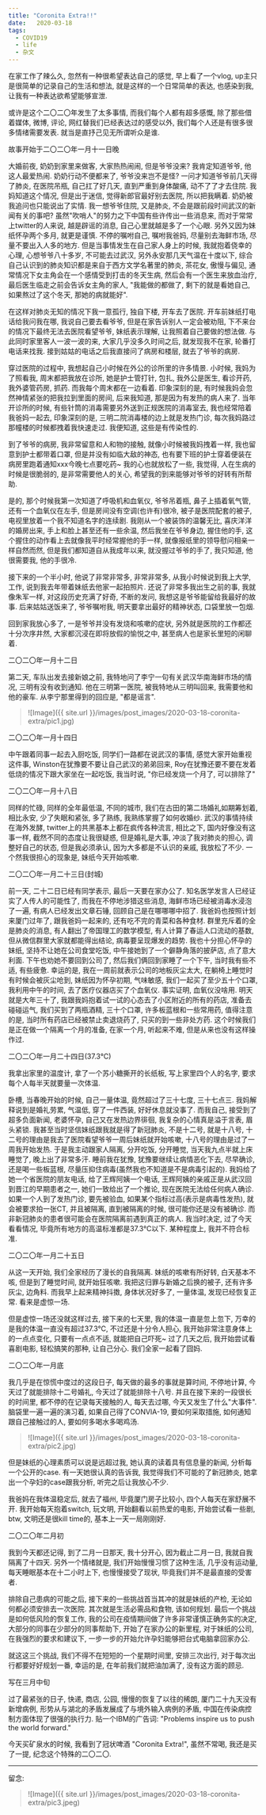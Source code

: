 ```yaml
---
title: "Coronita Extra!!"
date:   2020-03-18
tags:
  - COVID19
  - life
  - 杂文
---
```


在家工作了辣么久, 忽然有一种很希望表达自己的感觉, 早上看了一个vlog, up主只是很简单的记录自己的生活和想法, 就是这样的一个日常简单的表达, 也感染到我, 让我有一种表达欲希望能够宣泄.

或许是这个二〇二〇年发生了太多事情, 而我们每个人都有超多感慨, 除了那些借着媒体, 微博, 评论, 网红替我们已经表达过的感受以外, 我们每个人还是有很多很多情绪需要发表. 就当是直抒己见无所谓听众是谁.

故事开始于二〇二〇年一月十一日晚

大婚前夜, 奶奶到家里来做客, 大家热热闹闹, 但是爷爷没来? 我肯定知道爷爷, 他这人最爱热闹. 奶奶行动不便都来了, 爷爷没来岂不是怪? 一问才知道爷爷前几天得了肺炎, 在医院吊瓶, 自己扛了好几天, 直到严重到身体酸痛, 动不了了才去住院. 我妈知道这个情况, 但是出于迷信, 觉得新郎官最好别去医院, 所以把我瞒着. 奶奶被我追问也只能说出了实情. 我一想爷爷住院, 又是肺炎, 不会是跟前段时间武汉的新闻有关的事吧? 虽然"吹哨人"的努力之下中国有些许传出一些消息来, 而对于常常上twitter的人来说, 越是辟谣的消息, 自己心里就越是多了一个心眼. 另外又因为妹纸怀孕两个多月, 就更是谨慎. 不停的嘱咐自己, 嘱咐我爸妈, 尽量别去海鲜市场, 尽量不要出入人多的地方. 但是当事情发生在自己家人身上的时候, 我就抱着侥幸的心理, 心想爷爷八十多岁, 不可能去过武汉, 另外永安那几天气温在十度以下, 综合自己认识到的肺炎知识都是来自于西方文学名著里的肺炎, 茶花女, 傲慢与偏见, 通常情况下女主角会在一个感情受到打击的冬天生病, 然后会有一个医生来放血治疗, 最后医生临走之前会告诉女主角的家人, "我能做的都做了, 剩下的就是看她自己, 如果熬过了这个冬天, 那她的病就能好". 

在这样对肺炎无知的情况下我一意孤行, 独自下楼, 开车去了医院. 开车前妹纸打电话给我问我在哪, 我说自己要去看爷爷, 但是在家告诉别人一定会被劝阻, 下不来台的情况下最终无法去医院看望爷爷, 妹纸表示理解, 让我照着自己要做的想法做. 与此同时家里客人一波一波的来, 大家几乎没多久时间之后, 就发现我不在家, 轮番打电话来找我. 接到姑姑的电话之后我直接问了病房和楼层, 就去了爷爷的病房.

穿过医院的过程中, 我想起自己小时候在外公的诊所里的许多情景. 小时候, 我妈为了照看我, 周末都把我放在诊所, 她是护士管打针, 包扎, 我外公是医生, 看诊开药, 我外婆管药房, 抓药. 而我每个周末都在一边看着. 印象深刻的是, 有时候我妈会忽然神情紧张的把我拉到里面的房间, 后来我知道, 那是因为有发热的病人来了. 当年开诊所的时候, 有些针筒的消毒需要另外送到正规医院的消毒室去, 我也经常陪着我爸妈一起去, 印象深刻的是, 三明二院消毒楼的边上就是发热门诊, 每次我妈路过那幢楼的时候都拽着我快速走过. 我便知道, 这些是有传染性的.

到了爷爷的病房, 我非常留意和人和物的接触, 就像小时候被我妈拽着一样, 我也留意到护士都带着口罩, 但是并没有如临大敌的神态, 也有要下班的护士穿着便装在病房里跑着通知xxx今晚七点要吃药~ 我的心也就放松了一些, 我觉得, 人在生病的时候是很脆弱的, 是非常需要他人的关心, 希望我的到来能够对爷爷的好转有所帮助. 

是的, 那个时候我第一次知道了呼吸机和血氧仪, 爷爷吊着瓶, 鼻子上插着氧气管, 还有一个血氧仪在左手, 但是房间没有空调(也许有)很冷, 被子是医院配套的被子, 电视里放着一个我不知道名字的连续剧. 我刚从一个被装饰的温馨无比, 喜庆洋洋的婚房出来, 手上和脸上甚至还有一些余温, 然后我坐在爷爷身边, 握住他的手, 这个握住的动作看上去就像我平时经常握他的手一样, 就像报纸里的领导慰问相亲一样自然而然, 但是我们都知道自从我成年以来, 就没握过爷爷的手了, 我只知道, 他很需要我, 他的手很冷.
 
接下来的一个半小时, 他说了非常非常多, 非常非常多, 从我小时候说到我上大学, 工作, 说到我去年带着妹纸去他家一起拍照片. 还说了非常多我出生之前的事, 我就像朱军一样, 对这段历史充满了好奇, 不断的发问, 我想这是爷爷能留给我最好的故事. 后来姑姑送饭来了, 爷爷嘱咐我, 明天要拿出最好的精神状态, 口袋里放一包烟.

回到家我放心多了, 一是爷爷并没有发烧和咳嗽的症状, 另外就是医院的工作都还十分次序井然, 大家都沉浸在即将放假的愉悦之中, 甚至病人也是家长里短的闲聊着.

二〇二〇年一月十二日

第二天, 车队出发去接新娘之前, 我特地问了李宁一句有关武汉华南海鲜市场的情况, 三明有没有收到通知. 他在三明第一医院, 被我特地从三明叫回来, 我需要他和他的豪车. 从李宁那里得到的回应是, "都是谣言".

> ![Image]({{ site.url }}/images/post_images/2020-03-18-coronita-extra/pic1.jpg)

二〇二〇年一月十四日

中午跟着同事一起去入厨吃饭, 同学们一路都在说武汉的事情, 感觉大家开始重视这件事, Winston在犹豫要不要让自己武汉的弟弟回来, Roy在犹豫还要不要在发着低烧的情况下跟大家坐在一起吃饭, 我当时说, "你已经发烧一个月了, 可以排除了"

二〇二〇年一月十八日

同样的忙碌, 同样的全年最低温, 不同的城市, 我们在古田的第二场婚礼如期筹划着, 相比永安, 少了失眠和紧张, 多了熟练, 我熟练掌握了如何收婚纱. 武汉的事情持续在海外发酵, twitter上的共黑基本上都在疯传各种流言, 相比之下, 国内好像没有这事一样, 截然不同的态度让我很疑惑, 但是婚礼是大事, 冲淡了我对肺炎的担心, 调整好自己的状态, 但是我必须承认, 因为大多都是不认识的亲戚, 我放松了不少. 一个然我很担心的现象是, 妹纸今天开始咳嗽.

二〇二〇年一月二十三日(封城)

前一天, 二十二日已经有同学表示, 最后一天要在家办公了. 知名医学发言人已经证实了人传人的可能性了, 而我在不停地涉猎这些消息, 海鲜市场已经被消毒水浸泡了一遍, 有病人已经发出文章石锤, 回顾自己是在哪哪哪中招了. 我爸妈也按照计划来厦门过年了, 跟我爸妈一起来的, 还有吃不完的青菜和各种食材. 群里充斥着的全是肺炎的消息, 有人翻出了帝国理工的数学模型, 有人计算了春运人口流动的基数, 但从微信群里大家就都能得出结论, 病毒要呈现爆发的趋势. 我也十分担心怀孕的妹纸, 坚持不让她在公司食堂吃饭, 中午接她到了一个僻静角落的披萨店, 点了意大利面. 下午也劝她不要回到公司了, 然后我们俩回到家睡了一个下午, 当时我有些不适, 有些疲惫. 幸运的是, 我在一周前就表示公司的地板灰尘太大, 在躺椅上睡觉时有时候会被灰尘呛到, 妹纸因为怀孕初期, 气味敏感, 我们一起买了至少五十个口罩, 我利用中午的时间, 去了医疗仪器店买了个血氧仪. 事实证明, 血氧仪没啥用. 明天就是大年三十了, 我跟我妈抱着试一试的心态去了小区附近的所有的药店, 准备去碰碰运气, 我们买到了两瓶酒精, 三十个口罩, 许多板蓝根和一些常用药, 值得注意的是, 当时所有药店已经被禁止卖退烧药了, 只买的到一些非处方药. 这个时候我们是正在做一个隔离一个月的准备, 在家一个月, 听起来不难, 但是从来也没有这样操作过.

二〇二〇年一月二十四日(37.3℃)

我拿出家里的温度计, 拿了一个苏小糖撕开的长纸板, 写上家里四个人的名字, 要求每个人每半天就要量一次体温.

卧槽, 当春晚开始的时候, 自己一量体温, 竟然超过了三十七度, 三十七点三. 我妈解释说到是婚礼劳累, 气温低, 穿了一件西装, 好好休息就没事了. 而我自己, 接受到了超多负面新闻, 老婆怀孕, 自己又在发热边界徘徊, 我复杂的心情真是溢于言表, 眉头紧锁. 我甚至当时坚信妹纸跟我就是得了新冠肺炎, 不是十二号, 就是十八号, 十二号的理由是我去了医院看望爷爷一周后妹纸就开始咳嗽, 十八号的理由是过了一周我开始发热. 于是我主动跟家人隔离, 分开吃饭, 分开睡觉, 当天我九点半就上床睡觉了, 晚上出了非常多汗. 睡前我在犹豫, 犹豫要继续让病情恶化下去, 尽早确诊, 还是喝一些板蓝根, 尽量压抑住病毒(虽然我也不知道是不是病毒引起的). 我妈给了她一个省医院的朋友电话, 给了王辉阿姨一个电话, 王辉阿姨的亲戚正是从武汉回到晋江的早期患者之一, 她们一致给出了一个推论, 现在医院无法给任何病人确诊. 如果一个人到了发热门诊, 要先被验血, 如果某个指标过高(表示是病毒性发热), 就会被要求拍一张CT, 并且被隔离, 直到被隔离的时候, 很可能你还是没有被确诊. 而非新冠肺炎的患者很可能会在医院隔离前遇到真正的病人. 我当时决定, 过了今天看看情况, 毕竟所有地方的高温标准都是37.3℃以下. 某种程度上, 我并不符合标准.

二〇二〇年一月二十五日

从这一天开始, 我们全家经历了漫长的自我隔离. 妹纸的咳嗽有所好转, 白天基本不咳, 但是到了睡觉时间, 就开始狂咳嗽. 我把这归罪与新婚之后换的被子, 还有许多灰尘, 边角料. 而我早上起来精神抖擞, 身体状况好多了, 一量体温, 发现已经恢复正常. 看来是虚惊一场.

但是虚惊一场还没就这样过去, 接下来的七天里, 我的体温一直是忽上忽下, 万幸的是我的体温一直没有超过37.3℃, 不过还是十分令人担心, 我开始非常注意身体上的一点点变化, 只要有一点点不适, 就能把自己吓死~ 过了几天之后, 我开始尝试看喜剧电影, 轻松搞笑的那种, 让自己分心. 我们全家一起看了囧妈.

二〇二〇年一月底

我几乎是在惊慌中度过的这段日子, 每天做的最多的事就是算时间, 不停地计算, 今天过了就能排除十二号婚礼, 今天过了就能排除十八号. 并且在接下来的一段很长的时间里, 都不停的在记录每天接触的人, 每天去过哪, 今天又发生了什么"大事件". 脑袋里一遍一遍的演习着, 如果自己得了CONVIA-19, 要如何采取措施, 如何通知跟自己接触过的人, 要如何多喝水多喝鸡汤.

> ![Image]({{ site.url }}/images/post_images/2020-03-18-coronita-extra/pic2.jpg)

但是妹纸的心理素质可以说是远超过我, 她认真的读着具有信息量的新闻, 分析每一个公开的case. 有一天她很认真的告诉我, 我觉得我们不可能的了新冠肺炎, 她拿出一个孕妇的case跟我分析, 听完之后让我放心不少.

我爸妈在我体温稳定后, 就去了福州, 毕竟厦门房子比较小, 四个人每天在家舒展不开. 我开始每天抱着switch, 玩文明, 开始翻看以前热爱的电影, 开始尝试看一些剧, btw, 文明还是很kill time的,  基本上一天一局刚刚好.

二〇二〇年二月初

我到今天都还记得, 到了二月一日那天, 我十分开心, 因为截止二月一日, 我就自我隔离了十四天. 另外一个情绪就是, 我们开始慢慢习惯了这种生活, 几乎没有运动量, 每天睡眠基本在十二小时上下, 也慢慢接受了现状, 毕竟我们并不是最直接的受害者. 

排除自己患病的可能之后, 接下来的一些挑战首当其冲的就是妹纸的产检, 无论如何都必须安排去一次医院. 其次就是生活必需品和食物, 该如何规划. 最后一个挑战是如何低风险的恢复工作, 我的公司在疫情期间做了许多非常谨慎正确务实的决定, 大部分的同事在少部分的同事帮助下, 开始了在家办公的新里程, 对于妹纸的公司, 在我强烈的要求和建议下, 一步一步的开始允许孕妇能够把台式电脑拿回家办公. 

就这这三个挑战, 我们不得不在短短的一个星期时间里, 安排三次出行, 对于每次出行都要好好规划一番, 幸运的是, 在年前我们就把油加满了, 没有这方面的顾忌.

写在三月中旬

过了最紧张的日子, 快递, 商店, 公园, 慢慢的恢复了以往的稀朗, 厦门二十九天没有新增病例, 形势从与湖北的矛盾发展成了与境外输入病例的矛盾, 中国在传染病控制方面体现了很强的执行力. 贴一个IBM的广告词: "Problems inspire us to push the world forward."

今天买矿泉水的时候, 我看到了冠状啤酒 "Coronita Extra!", 虽然不常喝, 我还是买了一提, 纪念这个特殊的二〇二〇.

___

留念: 

> ![Image]({{ site.url }}/images/post_images/2020-03-18-coronita-extra/pic3.jpeg)
